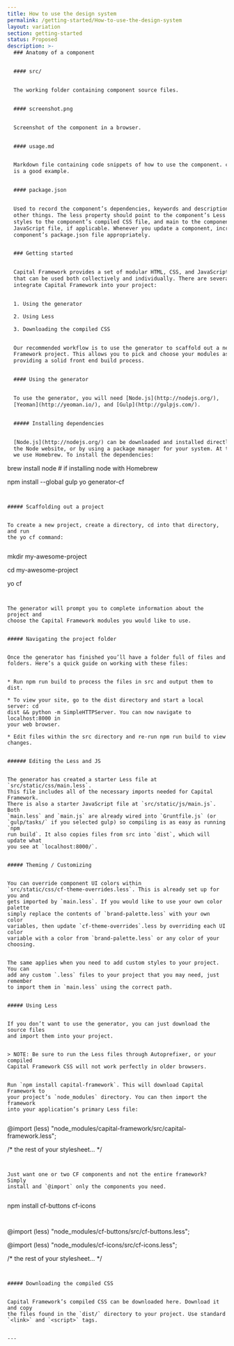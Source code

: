 ```yaml
---
title: How to use the design system
permalink: /getting-started/How-to-use-the-design-system
layout: variation
section: getting-started
status: Proposed
description: >-
  ### Anatomy of a component


  #### src/


  The working folder containing component source files.


  #### screenshot.png


  Screenshot of the component in a browser.


  #### usage.md


  Markdown file containing code snippets of how to use the component. cf-buttons
  is a good example.


  #### package.json


  Used to record the component’s dependencies, keywords and description, among
  other things. The less property should point to the component’s Less file,
  styles to the component’s compiled CSS file, and main to the component’s
  JavaScript file, if applicable. Whenever you update a component, increment the
  component’s package.json file appropriately.


  ### Getting started


  Capital Framework provides a set of modular HTML, CSS, and JavaScript patterns
  that can be used both collectively and individually. There are several ways to
  integrate Capital Framework into your project:


  1. Using the generator

  2. Using Less

  3. Downloading the compiled CSS


  Our recommended workflow is to use the generator to scaffold out a new Capital
  Framework project. This allows you to pick and choose your modules as well as
  providing a solid front end build process.


  #### Using the generator


  To use the generator, you will need [Node.js](http://nodejs.org/),
  [Yeoman](http://yeoman.io/), and [Gulp](http://gulpjs.com/).


  ##### Installing dependencies


  [Node.js](http://nodejs.org/) can be downloaded and installed directly from
  the Node website, or by using a package manager for your system. At the CFPB
  we use Homebrew. To install the dependencies:


  ```

  brew install node  # if installing node with Homebrew

  npm install --global gulp yo generator-cf

  ```


  ##### Scaffolding out a project


  To create a new project, create a directory, cd into that directory, and run
  the yo cf command:


  ```

  mkdir my-awesome-project

  cd my-awesome-project

  yo cf

  ```


  The generator will prompt you to complete information about the project and
  choose the Capital Framework modules you would like to use.


  ##### Navigating the project folder


  Once the generator has finished you’ll have a folder full of files and
  folders. Here’s a quick guide on working with these files:


  * Run npm run build to process the files in src and output them to dist.

  * To view your site, go to the dist directory and start a local server: cd
  dist && python -m SimpleHTTPServer. You can now navigate to localhost:8000 in
  your web browser.

  * Edit files within the src directory and re-run npm run build to view
  changes.


  ###### Editing the Less and JS


  The generator has created a starter Less file at `src/static/css/main.less`.
  This file includes all of the necessary imports needed for Capital Framework.
  There is also a starter JavaScript file at `src/static/js/main.js`. Both
  `main.less` and `main.js` are already wired into `Gruntfile.js` (or
  `gulp/tasks/` if you selected gulp) so compiling is as easy as running `npm
  run build`. It also copies files from src into `dist`, which will update what
  you see at `localhost:8000/`.


  ##### Theming / Customizing


  You can override component UI colors within
  `src/static/css/cf-theme-overrides.less`. This is already set up for you and
  gets imported by `main.less`. If you would like to use your own color palette
  simply replace the contents of `brand-palette.less` with your own color
  variables, then update `cf-theme-overrides`.less by overriding each UI color
  variable with a color from `brand-palette.less` or any color of your choosing.


  The same applies when you need to add custom styles to your project. You can
  add any custom `.less` files to your project that you may need, just remember
  to import them in `main.less` using the correct path.


  ##### Using Less


  If you don’t want to use the generator, you can just download the source files
  and import them into your project.


  > NOTE: Be sure to run the Less files through Autoprefixer, or your compiled
  Capital Framework CSS will not work perfectly in older browsers.


  Run `npm install capital-framework`. This will download Capital Framework to
  your project’s `node_modules` directory. You can then import the framework
  into your application’s primary Less file:


  ```

  @import (less) "node_modules/capital-framework/src/capital-framework.less";


  /* the rest of your stylesheet… */

  ```


  Just want one or two CF components and not the entire framework? Simply
  install and `@import` only the components you need.


  ```

  npm install cf-buttons cf-icons

  ```


  ```

  @import (less) "node_modules/cf-buttons/src/cf-buttons.less";

  @import (less) "node_modules/cf-icons/src/cf-icons.less";


  /* the rest of your stylesheet… */

  ```


  ##### Downloading the compiled CSS


  Capital Framework’s compiled CSS can be downloaded here. Download it and copy
  the files found in the `dist/` directory to your project. Use standard
  `<link>` and `<script>` tags.


  ```

  <!DOCTYPE html>

  <html>

  <head>
      <title>My Awesome Project</title>
      <link rel="stylesheet" href="capital-framework.min.css">
  </head>

  <body>
      <!-- Your project's HTML goes here. -->
      <script src="capital-framework.min.js"></script>
  </body>

  </html>

  ```
---
```


